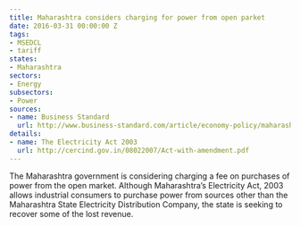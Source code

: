 ```yaml
---
title: Maharashtra considers charging for power from open parket
date: 2016-03-31 00:00:00 Z
tags:
- MSEDCL
- tariff
states:
- Maharashtra
sectors:
- Energy
subsectors:
- Power
sources:
- name: Business Standard
  url: http://www.business-standard.com/article/economy-policy/maharashtra-for-levy-on-open-access-power-purchase-116032700345_1.html
details:
- name: The Electricity Act 2003
  url: http://cercind.gov.in/08022007/Act-with-amendment.pdf
---
```


The Maharashtra government is considering charging a fee on purchases of power from the open market. Although Maharashtra’s Electricity Act, 2003 allows industrial consumers to purchase power from sources other than the Maharashtra State Electricity Distribution Company, the state is seeking to recover some of the lost revenue.
